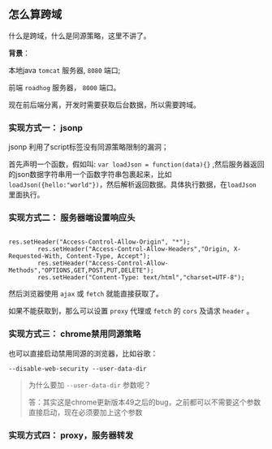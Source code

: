 ## 怎么算跨域

什么是跨域，什么是同源策略，这里不讲了。

**背景**： 

本地java `tomcat` 服务器, `8080` 端口;

前端 `roadhog` 服务器， `8000` 端口。

现在前后端分离，开发时需要获取后台数据，所以需要跨域。

### 实现方式一： jsonp

jsonp 利用了script标签没有同源策略限制的漏洞；

首先声明一个函数，假如叫: `var loadJson = function(data){}` ,然后服务器返回的json数据字符串用一个函数字符串包裹起来，比如 `loadJson({hello:"world"})`，然后解析返回数据。具体执行数据，在`loadJson` 里面执行。

### 实现方式二： 服务器端设置响应头

```

res.setHeader("Access-Control-Allow-Origin", "*");
		res.setHeader("Access-Control-Allow-Headers","Origin, X-Requested-With, Content-Type, Accept");
		res.setHeader("Access-Control-Allow-Methods","OPTIONS,GET,POST,PUT,DELETE");
		res.setHeader("Content-Type: text/html","charset=UTF-8");

```

然后浏览器使用 `ajax` 或 `fetch` 就能直接获取了。

如果不能获取到，那么可以设置 `proxy` 代理或 `fetch` 的 `cors` 及请求 `header` 。

### 实现方式三： chrome禁用同源策略

也可以直接启动禁用同源的浏览器，比如谷歌： 

`--disable-web-security --user-data-dir`

> 为什么要加 `--user-data-dir` 参数呢？
> 
> 答：其实这是chrome更新版本49之后的bug，之前都可以不需要这个参数直接启动，现在必须要加上这个参数

### 实现方式四： proxy，服务器转发